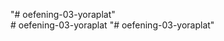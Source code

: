 "# oefening-03-yoraplat"  
#   o e f e n i n g - 0 3 - y o r a p l a t  
 "# oefening-03-yoraplat" 

